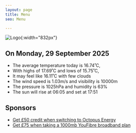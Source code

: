 ```yaml
---
layout: page
title: Menu
seo: Menu

---
```


![Logo](/images/logo.jpg){:width="832px"}

<!-- weather_marker starts -->
## On Monday, 29 September 2025

- The average temperature today is 16.74˚C,
- With highs of 17.69˚C and lows of 15.75˚C,
- It may feel like 16.11˚C with few clouds
- The wind speed is 1.03m/s and visibility is 10000m
- The pressure is 1025hPa and humidity is 63%
- The sun will rise at 06:05 and set at 17:51

<!-- weather_marker ends -->

## Sponsors

- [Get £50 credit when switching to Octopus Energy](https://bit.ly/3oD1nnS)
- [Get £75 when taking a 1000mb YouFibre broadband plan](https://aklam.io/91zWhU?)
